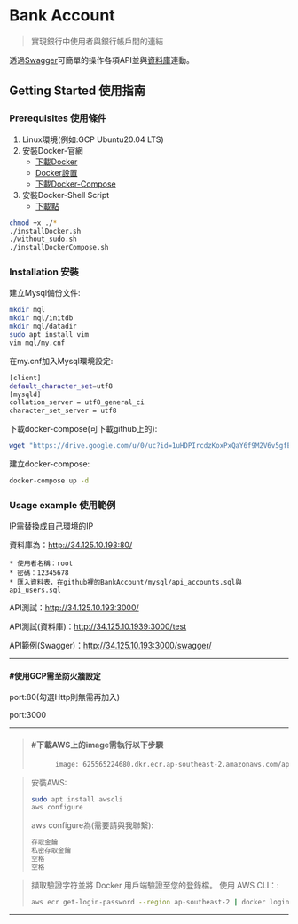 # Bank Account

> 實現銀行中使用者與銀行帳戶間的連結

透過[Swagger](http://34.125.10.193:3000/swagger/)可簡單的操作各項API並與[資料庫](http://34.125.10.193:80/)連動。


## Getting Started 使用指南


### Prerequisites 使用條件

1. Linux環境(例如:GCP Ubuntu20.04 LTS)
2. 安裝Docker-官網
    * [下載Docker](https://docs.docker.com/engine/install/ubuntu/)
    * [Docker設置](https://docs.docker.com/engine/install/linux-postinstall/)
    * [下載Docker-Compose](https://docs.docker.com/compose/install/standalone/)
3. 安裝Docker-Shell Script
    * [下載點](https://drive.google.com/drive/folders/1z7FMeGuAgzjEBOxhyFUDH1iBzzcbbbDH?usp=sharing)
```sh
chmod +x ./*
./installDocker.sh
./without_sudo.sh
./installDockerCompose.sh
```

### Installation 安裝

建立Mysql備份文件:

```sh
mkdir mql
mkdir mql/initdb
mkdir mql/datadir
sudo apt install vim
vim mql/my.cnf
```

在my.cnf加入Mysql環境設定:
```sh
[client]
default_character_set=utf8
[mysqld]
collation_server = utf8_general_ci
character_set_server = utf8
```

下載docker-compose(可下載github上的):
```sh
wget "https://drive.google.com/u/0/uc?id=1uHDPIrcdzKoxPxQaY6f9M2V6v5gfEZeQ&export=download" -O "docker-compose.yml"
```

建立docker-compose:
```sh
docker-compose up -d
```

### Usage example 使用範例
IP需替換成自己環境的IP


資料庫為：http://34.125.10.193:80/

    * 使用者名稱：root
    * 密碼：12345678
    * 匯入資料表，在github裡的BankAccount/mysql/api_accounts.sql與api_users.sql

API測試：http://34.125.10.193:3000/


API測試(資料庫)：http://34.125.10.1939:3000/test


API範例(Swagger)：http://34.125.10.193:3000/swagger/

---
#### #使用GCP需至防火牆設定


port:80(勾選Http則無需再加入)


port:3000


---

> #### #下載AWS上的image需執行以下步驟
> ```sh
>       image: 625565224680.dkr.ecr.ap-southeast-2.amazonaws.com/api:1.2
> ```

> 安裝AWS:
> ```sh
> sudo apt install awscli
> aws configure
> ```
> aws configure為(需要請與我聯繫):
> ```sh
> 存取金鑰
> 私密存取金鑰
> 空格
> 空格
> ```

> 擷取驗證字符並將 Docker 用戶端驗證至您的登錄檔。
> 使用 AWS CLI：:
> ```sh
> aws ecr get-login-password --region ap-southeast-2 | docker login --username AWS --password-stdin 625565224680.dkr.ecr.ap-southeast-2.amazonaws.com
> ```
---
